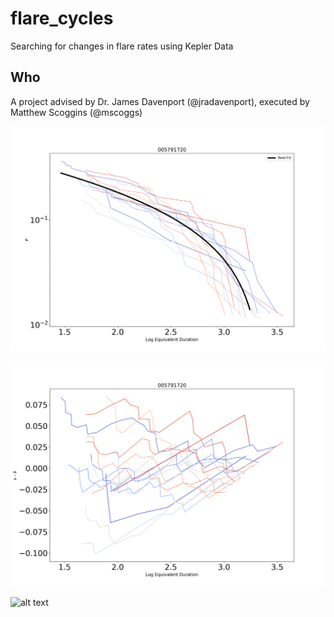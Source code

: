 # flare_cycles
Searching for changes in flare rates using Kepler Data

## Who
A project advised by Dr. James Davenport (@jradavenport), executed by Matthew Scoggins (@mscoggs)

![alt text](https://github.com/mscoggs/flare_cycles/blob/master/promising_bin/energy_vs_frequency_plot/005791720.png)

![alt text](https://github.com/mscoggs/flare_cycles/blob/master/promising_bin/energy_vs_frequency_subtraction_plot/005791720.png)

![alt text](https://github.com/mscoggs/flare_cycles/blob/master/promising_bin/energy_vs_frequency__subtraction_mean_plot/005791720_group_size_3.png)
